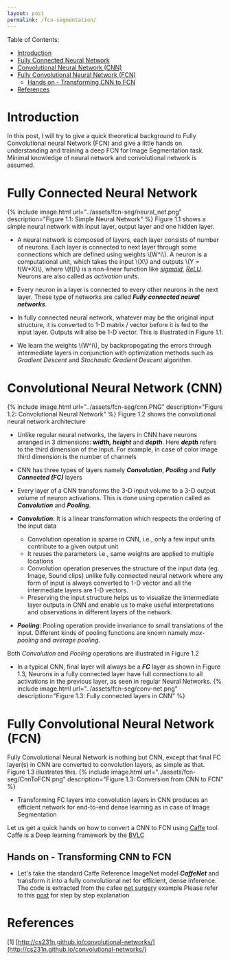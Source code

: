 ```yaml
---
layout: post
permalink: /fcn-segmentation/
---
```

Table of Contents:

* [Introduction](#L1)
* [Fully Connected Neural Network](#L2)
* [Convolutional Neural Network (CNN)](#L3)
* [Fully Convolutional Neural Network (FCN)](#L4)
	* [Hands on - Transforming CNN to FCN](#L41)
* [References](#Lend)
	
<a name="L1"></a>
# Introduction
In this post, I will try to give a quick theoretical background to Fully Convolutional neural Network (FCN)
and give a little hands on understanding and training a deep FCN for Image Segmentation task.
Minimal knowledge of neural network and convolutional network  is assumed.

<a name="L2"></a>
# Fully Connected Neural Network

{% include image.html url="../assets/fcn-seg/neural_net.png" description="Figure 1.1: Simple Neural Network" %}
Figure 1.1 shows a simple neural network with input layer, output layer and one hidden layer.

* A neural network is composed of layers, each layer consists of number of neurons. 
Each layer is  connected to next layer through some connections which are defined using weights \\(W^i\\). 
A neuron is a computational unit, which takes the input \\(X\\) and outputs \\(Y = f(W*X)\\), where \\(f()\\) is a non-linear function
like [_sigmoid_](https://en.wikipedia.org/wiki/Sigmoid_function), [_ReLU_](https://en.wikipedia.org/wiki/Rectifier_(neural_networks)). Neurons are also called as _activation units_.

* Every neuron in a layer is connected to every other neurons in the next layer. These type of networks are called 
**_Fully connected neural networks_**.

* In fully connected neural network, whatever may be the original input structure, it is converted to 1-D matrix / vector 
before it is fed to the input layer. Outputs will also be 1-D vector. This is illustrated in Figure 1.1.

* We learn the weights \\(W^i\\), by backpropogating the errors through intermediate layers in conjunction with 
optimization methods such as _Gradient Descent_ and _Stochastic Gradient Descent_ algorithm.  

<a name="L3"></a>
# Convolutional Neural Network (CNN)

{% include image.html url="../assets/fcn-seg/cnn.PNG" description="Figure 1.2: Convolutional Neural Network" %}
Figure 1.2 shows the convolutional neural network architecture 

* Unlike regular neural networks, the layers in CNN have neurons arranged in 3 dimensions: **_width, height_** and **_depth_**.
Here **_depth_** refers to the third dimension of the input. For example, in case of color image third dimension is the number of channels

* CNN has three types of layers namely **_Convolution_**, **_Pooling_** and **_Fully Connected (FC)_** layers

* Every layer of a CNN transforms the 3-D input volume to a 3-D output volume of neuron activations. This is done using operation called as **_Convolution_** and **_Pooling_**.

* **_Convolution_**: It is a linear transformation which respects the ordering of the input data
	- Convolution operation is sparse in CNN, i.e., only a few input units contribute to a
	    given output unit
	- It reuses the parameters i.e., same weights are applied to
	    multiple locations
	- Convolution operation preserves the structure of the input data (eg. Image, Sound clips) unlike fully connected neural 
	network where any form of input is always converted to 1-D vector and all the intermediate layers are 1-D vectors. 
	- Preserving the input structure helps us to visualize the intermediate layer outputs in CNN and enable us to make useful interpretations and observations in different layers of the network.

* **_Pooling_**: Pooling operation provide invariance to small translations of the input. Different kinds of pooling
functions are known namely _max-pooling_ and _average pooling_. 

Both _Convolution_ and _Pooling_ operations are illustrated in Figure 1.2

* In a typical CNN, final layer will always be a **_FC_** layer as shown in Figure 1.3, 
Neurons in a fully connected layer have full connections to all activations in the previous layer, 
as seen in regular Neural Networks.
{% include image.html url="../assets/fcn-seg/conv-net.png" description="Figure 1.3: Fully connected layers in CNN" %}
	
<a name="L4"></a>
# Fully Convolutional Neural Network (FCN)
Fully Convolutional Neural Network is nothing but CNN, except that final
FC layer(s) in CNN are converted to convolution layers, as simple as that. Figure 1.3 illustrates this.
{% include image.html url="../assets/fcn-seg/CnnToFCN.png" description="Figure 1.3: Conversion from CNN to FCN" %}

* Transforming FC layers into convolution layers in CNN produces an efficient network for end-to-end dense learning as in 
case of Image Segmentation

Let us get a quick hands on how to convert a CNN to FCN using [Caffe](http://caffe.berkeleyvision.org/) tool. 
Caffe is a Deep learning framework by the [BVLC](http://bvlc.eecs.berkeley.edu/)

<a name="L41"></a>
## Hands on - Transforming CNN to FCN 
* Let's take the standard Caffe Reference ImageNet model **_CaffeNet_** and transform it into a fully convolutional 
net for efficient, dense inference. The code is extracted from the cafee [net surgery](https://github.com/BVLC/caffe/blob/master/examples/net_surgery.ipynb) example
Please refer to this [post](https://nrupatunga.github.io/netsurgery/) for step by step explanation


# References
<a name="Lend"></a>
[1] [http://cs231n.github.io/convolutional-networks/](http://cs231n.github.io/convolutional-networks/)
